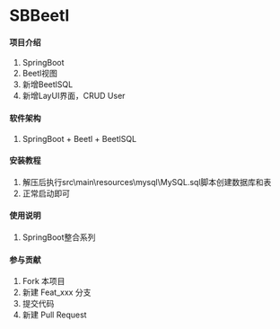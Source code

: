 # SBBeetl

#### 项目介绍

1. SpringBoot
2. Beetl视图
3. 新增BeetlSQL
4. 新增LayUI界面，CRUD User

#### 软件架构

1. SpringBoot + Beetl + BeetlSQL

#### 安装教程

1. 解压后执行src\main\resources\mysql\MySQL.sql脚本创建数据库和表
2. 正常启动即可

#### 使用说明

1. SpringBoot整合系列

#### 参与贡献

1. Fork 本项目
2. 新建 Feat_xxx 分支
3. 提交代码
4. 新建 Pull Request
